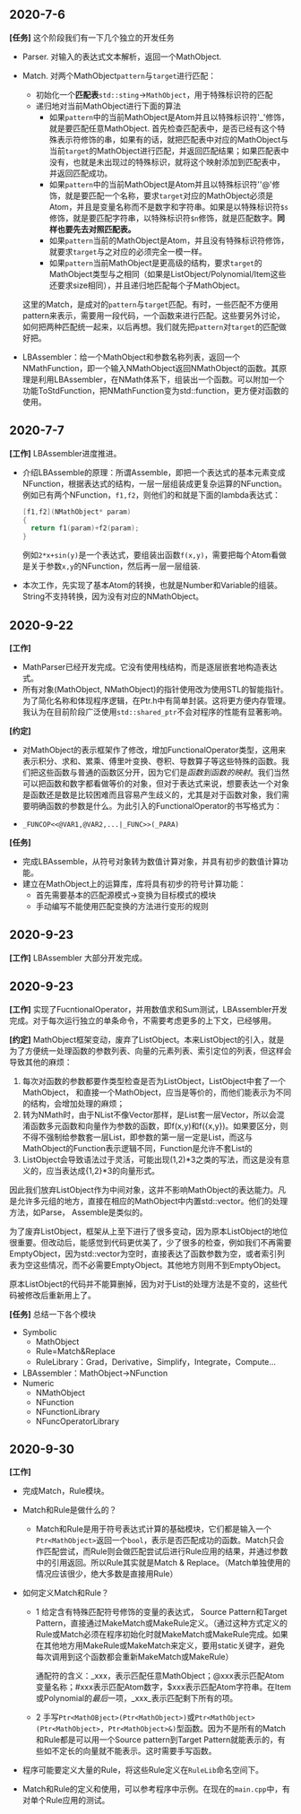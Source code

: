 ## 2020-7-6

 **\[任务\]** 这个阶段我们有一下几个独立的开发任务

* Parser. 对输入的表达式文本解析，返回一个MathObject.

* Match. 对两个MathObject`pattern`与`target`进行匹配：

  * 初始化一个**匹配表**`std::sting`->`MathObject`，用于特殊标识符的匹配
  * 递归地对当前MathObject进行下面的算法
    * 如果`pattern`中的当前MathObject是Atom并且以特殊标识符'_'修饰，就是要匹配任意MathObject. 首先检查匹配表中，是否已经有这个特殊表示符修饰的串，如果有的话，就把匹配表中对应的MathObject与当前`target`的MathObject进行匹配，并返回匹配结果；如果匹配表中没有，也就是未出现过的特殊标识，就将这个映射添加到匹配表中，并返回匹配成功。
    * 如果`pattern`中的当前MathObject是Atom并且以特殊标识符''@'修饰，就是要匹配一个名称，要求`target`对应的MathObject必须是Atom，并且是变量名称而不是数字和字符串。如果是以特殊标识符`$s`修饰，就是要匹配字符串，以特殊标识符`$n`修饰，就是匹配数字。**同样也要先去对照匹配表。**
    * 如果`pattern`当前的MathObject是Atom，并且没有特殊标识符修饰，就要求`target`与之对应的必须完全一模一样。
    * 如果`pattern`当前MathObject是更高级的结构，要求`target`的MathObject类型与之相同（如果是ListObject/Polynomial/Item这些还要求size相同），并且递归地匹配每个子MathObject。

  这里的Match，是成对的`pattern`与`target`匹配。有时，一些匹配不方便用pattern来表示，需要用一段代码，一个函数来进行匹配。这些要另外讨论，如何把两种匹配统一起来，以后再想。我们就先把`pattern`对`target`的匹配做好把。

* LBAssembler：给一个MathObject和参数名称列表，返回一个NMathFunction，即一个输入NMathObject返回NMathObject的函数。其原理是利用LBAssembler，在NMath体系下，组装出一个函数。可以附加一个功能ToStdFunction，把NMathFunction变为std::function，更方便对函数的使用。

## 2020-7-7

**[工作]** LBAssembler进度推进。

* 介绍LBAssemble的原理：所谓Assemble，即把一个表达式的基本元素变成NFunction，根据表达式的结构，一层一层组装成更复杂运算的NFunction。例如已有两个NFunction，`f1,f2`，则他们的和就是下面的lambda表达式：

  ```C++
  [f1,f2](NMathObject* param)
  {
  	return f1(param)+f2(param);
  }
  ```

  例如`2*x+sin(y)`是一个表达式，要组装出函数`f(x,y)`，需要把每个Atom看做是关于参数`x,y`的NFunction，然后再一层一层组装.

* 本次工作，先实现了基本Atom的转换，也就是Number和Variable的组装。String不支持转换，因为没有对应的NMathObject。

## 2020-9-22

**[工作]** 

* MathParser已经开发完成。它没有使用栈结构，而是逐层嵌套地构造表达式。
* 所有对象(MathObject, NMathObject)的指针使用改为使用STL的智能指针。为了简化名称和体现程序逻辑，在Ptr.h中有简单封装。这将更方便内存管理。我认为在目前阶段广泛使用`std::shared_ptr`不会对程序的性能有显著影响。

**[约定]**

* 对MathObject的表示框架作了修改，增加FunctionalOperator类型，这用来表示积分、求和、累乘、傅里叶变换、卷积、导数算子等这些特殊的函数。我们把这些函数与普通的函数区分开，因为它们是*函数到函数的映射*。我们当然可以把函数和数字都看做等价的对象，但对于表达式来说，想要表达一个对象是函数还是数是比较困难而且容易产生歧义的，尤其是对于函数对象，我们需要明确函数的参数是什么。为此引入的FunctionalOperator的书写格式为：

* ```
  _FUNCOP<<@VAR1,@VAR2,...|_FUNC>>(_PARA)
  ```

**[任务]**

* 完成LBAssemble，从符号对象转为数值计算对象，并具有初步的数值计算功能。
* 建立在MathObject上的运算库，库将具有初步的符号计算功能：
  * 首先需要基本的匹配源模式->变换为目标模式的模块
  * 手动编写不能使用匹配变换的方法进行变形的规则



## 2020-9-23

 **[工作]** LBAssembler 大部分开发完成。



## 2020-9-23

**[工作]** 实现了FucntionalOperator，并用数值求和Sum测试，LBAssembler开发完成。对于每次运行独立的单条命令，不需要考虑更多的上下文，已经够用。

**[约定]** MathObject框架变动，废弃了ListObject。本来ListObject的引入，就是为了方便统一处理函数的参数列表、向量的元素列表、索引定位的列表，但这样会导致其他的麻烦：

1. 每次对函数的参数都要作类型检查是否为ListObject，ListObject中套了一个MathObject， 和直接一个MathObject，应当是等价的，而他们能表示为不同的结构，会增加处理的麻烦；
2. 转为NMath时，由于NList不像Vector那样，是List套一层Vector，所以会混淆函数多元函数和向量作为参数的函数，即f(x,y)和f({x,y})。如果要区分，则不得不强制给参数套一层List，即参数的第一层一定是List，而这与MathObject的Function表示逻辑不同，Function是允许不套List的
3. ListObject会导致语法过于灵活，可能出现(1,2)\*3之类的写法，而这是没有意义的，应当表达成{1,2}\*3的向量形式。

因此我们放弃ListObject作为中间对象，这并不影响MathObject的表达能力。凡是允许多元组的地方，直接在相应的MathObject中内置std::vector。他们的处理方法，如Parse， Assemble是类似的。

为了废弃ListObject，框架从上至下进行了很多变动，因为原本ListObject的地位很重要。但改动后，能感觉到代码更优美了，少了很多的检查，例如我们不再需要EmptyObject，因为std::vector为空时，直接表达了函数参数为空，或者索引列表为空这些情况，而不必需要EmptyObject。其他地方则用不到EmptyObject。

原本ListObject的代码并不能算删掉，因为对于List的处理方法是不变的，这些代码被修改后重新用上了。

**[任务]** 总结一下各个模块

* Symbolic
  * MathObject
  * Rule=Match&Replace
  * RuleLibrary：Grad，Derivative，Simplify，Integrate，Compute...
* LBAssembler：MathObject->NFunction
* Numeric
  * NMathObject
  * NFunction
  * NFunctionLibrary
  * NFuncOperatorLibrary

## 2020-9-30

**[工作]** 

* 完成Match，Rule模块。

* Match和Rule是做什么的？

  * Match和Rule是用于符号表达式计算的基础模块，它们都是输入一个`Ptr<MathObject>`返回一个`bool`，表示是否匹配成功的函数。Match只会作匹配尝试，而Rule则会做匹配尝试后进行Rule应用的结果，并通过参数中的引用返回。所以Rule其实就是Match & Replace。（Match单独使用的情况应该很少，绝大多数是直接用Rule）

* 如何定义Match和Rule？

  * 1 给定含有特殊匹配符号修饰的变量的表达式， Source Pattern和Target Pattern，直接通过MakeMatch或MakeRule定义。（通过这种方式定义的Rule或Match必须在程序初始化时就MakeMatch或MakeRule完成。如果在其他地方用MakeRule或MakeMatch来定义，要用static关键字，避免每次调用到这个函数都会重新MakeMatch或MakeRule）

    通配符的含义：\_xxx，表示匹配任意MathObject；@xxx表示匹配Atom变量名称；#xxx表示匹配Atom数字，$xxx表示匹配Atom字符串。在Item或Polynomial的*最后*一项，\_xxx\_表示匹配剩下所有的项。

  * 2 手写`Ptr<MathOBject>(Ptr<MathObject>)`或`Ptr<MathObject>(Ptr<MathObject>, Ptr<MathObject>&)`型函数。因为不是所有的Match和Rule都是可以用一个Source pattern到Target Pattern就能表示的，有些如不定长的向量就不能表示。这时需要手写函数。

* 程序可能要定义大量的Rule，将这些Rule定义在`RuleLib`命名空间下。

* Match和Rule的定义和使用，可以参考程序中示例。在现在的`main.cpp`中，有对单个Rule应用的测试。